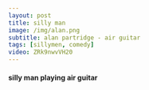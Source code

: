 ```yaml
---
layout: post
title: silly man
image: /img/alan.png
subtitle: alan partridge - air guitar
tags: [sillymen, comedy]
video: ZRk9nwvVH20
---
```


#### silly man playing air guitar
